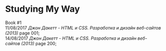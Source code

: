 # Studying My Way

Book #1 <br>
11/08/2017 *Джон Дакетт - HTML и CSS. Разработка и дизайн веб-сайтов (2013)* page 001; <br>
14/08/2017 *Джон Дакетт - HTML и CSS. Разработка и дизайн веб-сайтов (2013)* page 200;
